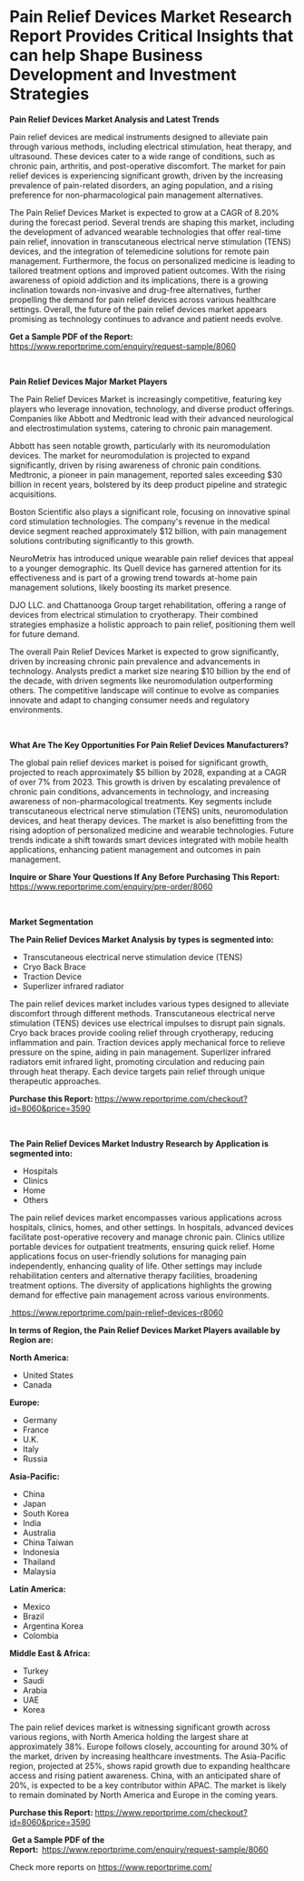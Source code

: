 <p><h1>Pain Relief Devices Market Research Report Provides Critical Insights that can help Shape Business Development and Investment Strategies</h1></p><p><strong>Pain Relief Devices Market Analysis and Latest Trends</strong></p>
<p><p>Pain relief devices are medical instruments designed to alleviate pain through various methods, including electrical stimulation, heat therapy, and ultrasound. These devices cater to a wide range of conditions, such as chronic pain, arthritis, and post-operative discomfort. The market for pain relief devices is experiencing significant growth, driven by the increasing prevalence of pain-related disorders, an aging population, and a rising preference for non-pharmacological pain management alternatives.</p><p>The Pain Relief Devices Market is expected to grow at a CAGR of 8.20% during the forecast period. Several trends are shaping this market, including the development of advanced wearable technologies that offer real-time pain relief, innovation in transcutaneous electrical nerve stimulation (TENS) devices, and the integration of telemedicine solutions for remote pain management. Furthermore, the focus on personalized medicine is leading to tailored treatment options and improved patient outcomes. With the rising awareness of opioid addiction and its implications, there is a growing inclination towards non-invasive and drug-free alternatives, further propelling the demand for pain relief devices across various healthcare settings. Overall, the future of the pain relief devices market appears promising as technology continues to advance and patient needs evolve.</p></p>
<p><strong>Get a Sample PDF of the Report:&nbsp;</strong> <a href="https://www.reportprime.com/enquiry/request-sample/8060?utm_campaign=2636&utm_medium=2&utm_source=Github&utm_content=ia&utm_term=19032025&utm_id=pain-relief-devices">https://www.reportprime.com/enquiry/request-sample/8060</a></p>
<p>&nbsp;</p>
<p><strong>Pain Relief Devices Major Market Players</strong></p>
<p><p>The Pain Relief Devices Market is increasingly competitive, featuring key players who leverage innovation, technology, and diverse product offerings. Companies like Abbott and Medtronic lead with their advanced neurological and electrostimulation systems, catering to chronic pain management.</p><p>Abbott has seen notable growth, particularly with its neuromodulation devices. The market for neuromodulation is projected to expand significantly, driven by rising awareness of chronic pain conditions. Medtronic, a pioneer in pain management, reported sales exceeding $30 billion in recent years, bolstered by its deep product pipeline and strategic acquisitions.</p><p>Boston Scientific also plays a significant role, focusing on innovative spinal cord stimulation technologies. The company's revenue in the medical device segment reached approximately $12 billion, with pain management solutions contributing significantly to this growth.</p><p>NeuroMetrix has introduced unique wearable pain relief devices that appeal to a younger demographic. Its Quell device has garnered attention for its effectiveness and is part of a growing trend towards at-home pain management solutions, likely boosting its market presence.</p><p>DJO LLC. and Chattanooga Group target rehabilitation, offering a range of devices from electrical stimulation to cryotherapy. Their combined strategies emphasize a holistic approach to pain relief, positioning them well for future demand.</p><p>The overall Pain Relief Devices Market is expected to grow significantly, driven by increasing chronic pain prevalence and advancements in technology. Analysts predict a market size nearing $10 billion by the end of the decade, with driven segments like neuromodulation outperforming others. The competitive landscape will continue to evolve as companies innovate and adapt to changing consumer needs and regulatory environments.</p></p>
<p>&nbsp;</p>
<p><strong>What Are The Key Opportunities For Pain Relief Devices Manufacturers?</strong></p>
<p><p>The global pain relief devices market is poised for significant growth, projected to reach approximately $5 billion by 2028, expanding at a CAGR of over 7% from 2023. This growth is driven by escalating prevalence of chronic pain conditions, advancements in technology, and increasing awareness of non-pharmacological treatments. Key segments include transcutaneous electrical nerve stimulation (TENS) units, neuromodulation devices, and heat therapy devices. The market is also benefitting from the rising adoption of personalized medicine and wearable technologies. Future trends indicate a shift towards smart devices integrated with mobile health applications, enhancing patient management and outcomes in pain management.</p></p>
<p><strong>Inquire or Share Your Questions If Any Before Purchasing This Report:</strong> <a href="https://www.reportprime.com/enquiry/pre-order/8060?utm_campaign=2636&utm_medium=2&utm_source=Github&utm_content=ia&utm_term=19032025&utm_id=pain-relief-devices">https://www.reportprime.com/enquiry/pre-order/8060</a></p>
<p>&nbsp;</p>
<p><strong>Market Segmentation</strong></p>
<p><strong>The Pain Relief Devices Market Analysis by types is segmented into:</strong></p>
<p><ul><li>Transcutaneous electrical nerve stimulation device (TENS)</li><li>Cryo Back Brace</li><li>Traction Device</li><li>Superlizer infrared radiator</li></ul></p>
<p><p>The pain relief devices market includes various types designed to alleviate discomfort through different methods. Transcutaneous electrical nerve stimulation (TENS) devices use electrical impulses to disrupt pain signals. Cryo back braces provide cooling relief through cryotherapy, reducing inflammation and pain. Traction devices apply mechanical force to relieve pressure on the spine, aiding in pain management. Superlizer infrared radiators emit infrared light, promoting circulation and reducing pain through heat therapy. Each device targets pain relief through unique therapeutic approaches.</p></p>
<p><strong>Purchase this Report:&nbsp;</strong><a href="https://www.reportprime.com/checkout?id=8060&price=3590&utm_campaign=2636&utm_medium=2&utm_source=Github&utm_content=ia&utm_term=19032025&utm_id=pain-relief-devices">https://www.reportprime.com/checkout?id=8060&price=3590</a></p>
<p>&nbsp;</p>
<p><strong>The Pain Relief Devices Market Industry Research by Application is segmented into:</strong></p>
<p><ul><li>Hospitals</li><li>Clinics</li><li>Home</li><li>Others</li></ul></p>
<p><p>The pain relief devices market encompasses various applications across hospitals, clinics, homes, and other settings. In hospitals, advanced devices facilitate post-operative recovery and manage chronic pain. Clinics utilize portable devices for outpatient treatments, ensuring quick relief. Home applications focus on user-friendly solutions for managing pain independently, enhancing quality of life. Other settings may include rehabilitation centers and alternative therapy facilities, broadening treatment options. The diversity of applications highlights the growing demand for effective pain management across various environments.</p></p>
<p><a href="https://www.reportprime.com/pain-relief-devices-r8060?utm_campaign=2636&utm_medium=2&utm_source=Github&utm_content=ia&utm_term=19032025&utm_id=pain-relief-devices">&nbsp;https://www.reportprime.com/pain-relief-devices-r8060</a></p>
<p><strong>In terms of Region, the Pain Relief Devices Market Players available by Region are:</strong></p>
<p>
    <p> <strong> North America: </strong>
        <ul>
            <li>United States</li>
            <li>Canada</li>
        </ul>
        </p> 
    <p> <strong> Europe: </strong>
        <ul>
            <li>Germany</li>
            <li>France</li>
            <li>U.K.</li>
            <li>Italy</li>
            <li>Russia</li>
        </ul>
        </p> 
    <p> <strong> Asia-Pacific: </strong>
        <ul>
            <li>China</li>
            <li>Japan</li>
            <li>South Korea</li>
            <li>India</li>
            <li>Australia</li>
            <li>China Taiwan</li>
            <li>Indonesia</li>
            <li>Thailand</li>
            <li>Malaysia</li>
        </ul>
        </p> 
    <p> <strong> Latin America: </strong>
        <ul>
            <li>Mexico</li>
            <li>Brazil</li>
            <li>Argentina Korea</li>
            <li>Colombia</li>
        </ul>
        </p> 
    <p> <strong> Middle East & Africa: </strong>
        <ul>
            <li>Turkey</li>
            <li>Saudi</li>
            <li>Arabia</li>
            <li>UAE</li>
            <li>Korea</li>
        </ul>
    </p>
    </p>
<p><p>The pain relief devices market is witnessing significant growth across various regions, with North America holding the largest share at approximately 38%. Europe follows closely, accounting for around 30% of the market, driven by increasing healthcare investments. The Asia-Pacific region, projected at 25%, shows rapid growth due to expanding healthcare access and rising patient awareness. China, with an anticipated share of 20%, is expected to be a key contributor within APAC. The market is likely to remain dominated by North America and Europe in the coming years.</p></p>
<p><strong>Purchase this Report: </strong><a href="https://www.reportprime.com/checkout?id=8060&price=3590&utm_campaign=2636&utm_medium=2&utm_source=Github&utm_content=ia&utm_term=19032025&utm_id=pain-relief-devices">https://www.reportprime.com/checkout?id=8060&price=3590</a></p>
<p>&nbsp;<strong>Get a Sample PDF of the Report:&nbsp;&nbsp;</strong><a href="https://www.reportprime.com/enquiry/request-sample/8060?utm_campaign=2636&utm_medium=2&utm_source=Github&utm_content=ia&utm_term=19032025&utm_id=pain-relief-devices">https://www.reportprime.com/enquiry/request-sample/8060</a></p>
<p><strong></strong></p>
<p>Check more reports on <a href="https://www.reportprime.com/?utm_campaign=2636&utm_medium=2&utm_source=Github&utm_content=ia&utm_term=19032025&utm_id=pain-relief-devices">https://www.reportprime.com/</a></p>